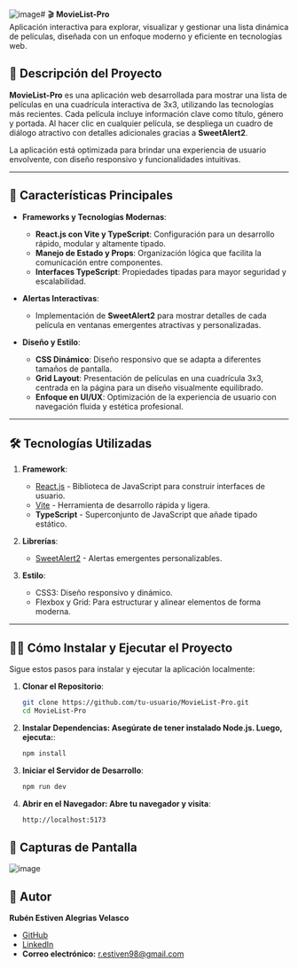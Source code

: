 ![image](https://github.com/user-attachments/assets/37fabdb0-13e9-435c-b936-c3a5e03e1cfa)# 🎬 **MovieList-Pro**  
Aplicación interactiva para explorar, visualizar y gestionar una lista dinámica de películas, diseñada con un enfoque moderno y eficiente en tecnologías web.

## 📖 **Descripción del Proyecto**  
**MovieList-Pro** es una aplicación web desarrollada para mostrar una lista de películas en una cuadrícula interactiva de 3x3, utilizando las tecnologías más recientes. Cada película incluye información clave como título, género y portada. Al hacer clic en cualquier película, se despliega un cuadro de diálogo atractivo con detalles adicionales gracias a **SweetAlert2**. 

La aplicación está optimizada para brindar una experiencia de usuario envolvente, con diseño responsivo y funcionalidades intuitivas.

---

## 🚀 **Características Principales**
- **Frameworks y Tecnologías Modernas**:
  - **React.js con Vite y TypeScript**: Configuración para un desarrollo rápido, modular y altamente tipado.
  - **Manejo de Estado y Props**: Organización lógica que facilita la comunicación entre componentes.
  - **Interfaces TypeScript**: Propiedades tipadas para mayor seguridad y escalabilidad.

- **Alertas Interactivas**:
  - Implementación de **SweetAlert2** para mostrar detalles de cada película en ventanas emergentes atractivas y personalizadas.

- **Diseño y Estilo**:
  - **CSS Dinámico**: Diseño responsivo que se adapta a diferentes tamaños de pantalla.
  - **Grid Layout**: Presentación de películas en una cuadrícula 3x3, centrada en la página para un diseño visualmente equilibrado.
  - **Enfoque en UI/UX**: Optimización de la experiencia de usuario con navegación fluida y estética profesional.

---

## 🛠️ **Tecnologías Utilizadas**
1. **Framework**:
   - [React.js](https://react.dev/) - Biblioteca de JavaScript para construir interfaces de usuario.
   - [Vite](https://vitejs.dev/) - Herramienta de desarrollo rápida y ligera.
   - **TypeScript** - Superconjunto de JavaScript que añade tipado estático.

2. **Librerías**:
   - [SweetAlert2](https://sweetalert2.github.io/) - Alertas emergentes personalizables.

3. **Estilo**:
   - CSS3: Diseño responsivo y dinámico.
   - Flexbox y Grid: Para estructurar y alinear elementos de forma moderna.

---

## 🧑‍💻 **Cómo Instalar y Ejecutar el Proyecto**
Sigue estos pasos para instalar y ejecutar la aplicación localmente:

1. **Clonar el Repositorio**:
   ```bash
   git clone https://github.com/tu-usuario/MovieList-Pro.git
   cd MovieList-Pro

2. **Instalar Dependencias: Asegúrate de tener instalado Node.js. Luego, ejecuta:**:
   ```bash
   npm install

3. **Iniciar el Servidor de Desarrollo**:
   ```bash
   npm run dev

4. **Abrir en el Navegador: Abre tu navegador y visita**:
   ```bash
   http://localhost:5173


## 🎨 Capturas de Pantalla
![image](https://github.com/user-attachments/assets/51faf387-0e1d-4ae7-b353-a0786c12bbca)


## 🌟 Autor
**Rubén Estiven Alegrias Velasco**  
- [GitHub](https://github.com/russven)  
- [LinkedIn](https://www.linkedin.com/in/ruben-alegrias-b8560a2a5/)  
- **Correo electrónico:** [r.estiven98@gmail.com](mailto:r.estiven98@gmail.com) 
